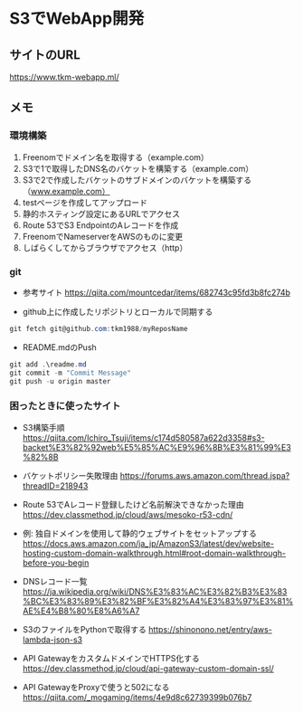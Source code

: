 # S3でWebApp開発

## サイトのURL

<https://www.tkm-webapp.ml/>

## メモ

### 環境構築

1. Freenomでドメイン名を取得する（example.com）
2. S3で1で取得したDNS名のバケットを構築する（example.com）
3. S3で2で作成したバケットのサブドメインのバケットを構築する（www.example.com）
4. testページを作成してアップロード
5. 静的ホスティング設定にあるURLでアクセス
6. Route 53でS3 EndpointのAレコードを作成
7. FreenomでNameserverをAWSのものに変更
8. しばらくしてからブラウザでアクセス（http）

### git

* 参考サイト  <https://qiita.com/mountcedar/items/682743c95fd3b8fc274b>

* github上に作成したリポジトリとローカルで同期する

~~~powershell
git fetch git@github.com:tkm1988/myReposName
~~~

* README.mdのPush

~~~powershell
git add .\readme.md
git commit -m "Commit Message"
git push -u origin master
~~~

### 困ったときに使ったサイト

* S3構築手順  <https://qiita.com/Ichiro_Tsuji/items/c174d580587a622d3358#s3-backet%E3%82%92web%E5%85%AC%E9%96%8B%E3%81%99%E3%82%8B>

* バケットポリシー失敗理由  <https://forums.aws.amazon.com/thread.jspa?threadID=218943>

* Route 53でAレコード登録したけど名前解決できなかった理由  <https://dev.classmethod.jp/cloud/aws/mesoko-r53-cdn/>

* 例: 独自ドメインを使用して静的ウェブサイトをセットアップする  <https://docs.aws.amazon.com/ja_jp/AmazonS3/latest/dev/website-hosting-custom-domain-walkthrough.html#root-domain-walkthrough-before-you-begin>

* DNSレコード一覧  <https://ja.wikipedia.org/wiki/DNS%E3%83%AC%E3%82%B3%E3%83%BC%E3%83%89%E3%82%BF%E3%82%A4%E3%83%97%E3%81%AE%E4%B8%80%E8%A6%A7>
* S3のファイルをPythonで取得する <https://shinonono.net/entry/aws-lambda-json-s3>

* API GatewayをカスタムドメインでHTTPS化する <https://dev.classmethod.jp/cloud/api-gateway-custom-domain-ssl/>

* API GatewayをProxyで使うと502になる <https://qiita.com/_mogaming/items/4e9d8c62739399b076b7>